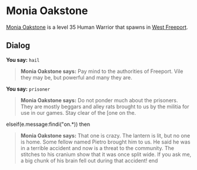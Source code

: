 # Monia Oakstone



[Monia Oakstone](/npc/9097) is a level 35 Human Warrior that spawns in [West Freeport](/zone/9).



## Dialog

**You say:** `hail`



>**Monia Oakstone says:** Pay mind to the authorities of Freeport. Vile they may be, but powerful and many they are.

**You say:** `prisoner`



>**Monia Oakstone says:** Do not ponder much about the prisoners. They are mostly beggars and alley rats brought to us by the militia for use in our games. Stay clear of the [one on the.

elseif(e.message:findi("on.*)) then


>**Monia Oakstone says:** That one is crazy. The lantern is lit, but no one is home. Some fellow named Pietro brought him to us. He said he was in a terrible accident and now is a threat to the community. The stitches to his cranium show that it was once split wide. If you ask me, a big chunk of his brain fell out during that accident!
end